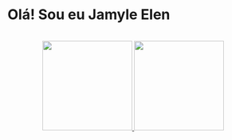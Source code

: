 # Olá! Sou eu Jamyle Elen
<br/>

<div align="center">
  <a href="https://github.com/jamyle-elen">
  <img height="180em" src="https://github-readme-stats.vercel.app/api?username=jamyle-elen&show_icons=true&theme=radical&include_all_commits=true&count_private=true"/>
  <img height="180em" src="https://github-readme-stats.vercel.app/api/top-langs/?username=jamyle-elen&layout=compact&langs_count=7&theme=radical"/>
</div>


<!--
**Jamyle-Elen/jamyle-elen** is a ✨ _special_ ✨ repository because its `README.md` (this file) appears on your GitHub profile.

Here are some ideas to get you started:

- 🔭 I’m currently working on ...

- 🌱 I’m currently learning ...
- 👯 I’m looking to collaborate on ...
- 🤔 I’m looking for help with ...
- 💬 Ask me about ...
- 📫 How to reach me: ...
- 😄 Pronouns: ...
- ⚡ Fun fact: ...
-->

